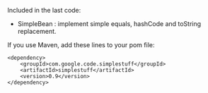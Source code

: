 Included in the last code:

- SimpleBean : implement simple equals, hashCode and toString replacement.


If you use Maven, add these lines to your pom file:



```
<dependency>
	<groupId>com.google.code.simplestuff</groupId>
	<artifactId>simplestuff</artifactId>
	<version>0.9</version>
</dependency>
```